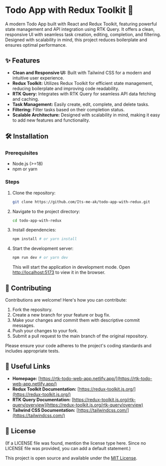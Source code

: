# Todo App with Redux Toolkit 🚀

A modern Todo App built with React and Redux Toolkit, featuring powerful state management and API integration using RTK Query. It offers a clean, responsive UI with seamless task creation, editing, completion, and filtering. Designed with scalability in mind, this project reduces boilerplate and ensures optimal performance.

## ✨ Features

*   **Clean and Responsive UI:** Built with Tailwind CSS for a modern and intuitive user experience.
*   **Redux Toolkit:** Utilizes Redux Toolkit for efficient state management, reducing boilerplate and improving code readability.
*   **RTK Query:** Integrates with RTK Query for seamless API data fetching and caching.
*   **Task Management:** Easily create, edit, complete, and delete tasks.
*   **Filtering:** Filter tasks based on their completion status.
*   **Scalable Architecture:** Designed with scalability in mind, making it easy to add new features and functionality.

## 🛠️ Installation

### Prerequisites

*   Node.js (>=18)
*   npm or yarn

### Steps

1.  Clone the repository:

    ```bash
    git clone https://github.com/Its-me-ak/todo-app-with-redux.git
    ```

2.  Navigate to the project directory:

    ```bash
    cd todo-app-with-redux
    ```

3.  Install dependencies:

    ```bash
    npm install # or yarn install
    ```

4.  Start the development server:

    ```bash
    npm run dev # or yarn dev
    ```

    This will start the application in development mode. Open [http://localhost:5173](http://localhost:5173) to view it in the browser.

## 🤝 Contributing

Contributions are welcome! Here's how you can contribute:

1.  Fork the repository.
2.  Create a new branch for your feature or bug fix.
3.  Make your changes and commit them with descriptive commit messages.
4.  Push your changes to your fork.
5.  Submit a pull request to the main branch of the original repository.

Please ensure your code adheres to the project's coding standards and includes appropriate tests.

## 🔗 Useful Links

*   **Homepage:** [https://rtk-todo-web-app.netlify.app/](https://rtk-todo-web-app.netlify.app/)
*   **Redux Toolkit Documentation:** [https://redux-toolkit.js.org/](https://redux-toolkit.js.org/)
*   **RTK Query Documentation:** [https://redux-toolkit.js.org/rtk-query/overview](https://redux-toolkit.js.org/rtk-query/overview)
*   **Tailwind CSS Documentation:** [https://tailwindcss.com/](https://tailwindcss.com/)

## 📝 License

(If a LICENSE file was found, mention the license type here.  Since no LICENSE file was provided, you can add a default statement.)

This project is open source and available under the [MIT License](https://opensource.org/licenses/MIT).
```
